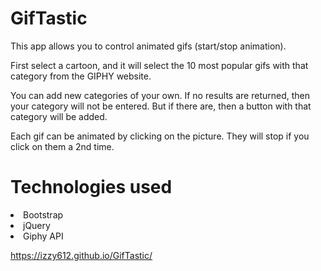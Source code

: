 # GifTastic

This app allows you to control animated gifs (start/stop animation).

First select a cartoon, and it will select the 10 most popular gifs with that category from the GIPHY website.

You can add new categories of your own. If no results are returned, then your category will not be entered. But if there are, then a button with that category will be added.

Each gif can be animated by clicking on the picture. They will stop if you click on them a 2nd time.

# Technologies used
<li>Bootstrap</li>
<li>jQuery</li>
<li>Giphy API</li>


https://izzy612.github.io/GifTastic/


